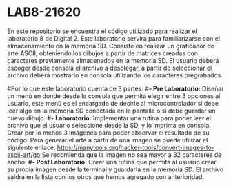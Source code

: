 # LAB8-21620

En este repositorio se encuentra el código utilizado para realizar el laboratorio 8 de Digital 2. Este laboratorio servirá para familiarizarse con el almacenamiento en la memoria SD. Consiste en realizar un graficador de arte ASCII, obteniendo los dibujos a partir de matrices creadas con caracteres previamente almacenados en la memoria SD. El usuario deberá escoger desde consola el archivo a desplegar, a partir de seleccionar el archivo deberá mostrarlo en consola utilizando los caracteres pregrabados.

#Por lo que este laboratorio cuenta de 3 partes: 
#**- Pre Laboratorio:**
Diseñar un menú en donde desde la consola que permita elegir entre 3 opciones al usuario, este menú es el encargado de decirle al microcontrolador si debe leer algo en la memoria SD conectada en la pantalla o si debe guardar un nuevo dibujo. 
#**- Laboratorio:**
Implementar una rutina para poder leer el archivo que el usuario seleccione desde la SD, y lo imprima en consola. Crear por lo menos 3 imágenes para poder observar el resultado de su código. Para generar el arte a partir de una imagen se puede utilizar el siguiente enlace: https://manytools.org/hacker-tools/convert-images-to-ascii-art/go 
Se recomienda que la imagen no sea mayor a 32 caracteres de ancho.
#**- Post Laboratorio:**
Crear una rutina que permita al usuario crear su propia imagen desde la terminal y guardarla en la memoria SD. El archivo saldrá en la lista con los otros que hemos agregado con anterioridad.
